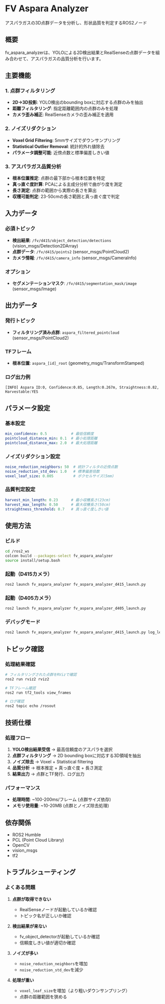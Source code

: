 # FV Aspara Analyzer

アスパラガスの3D点群データを分析し、形状品質を判定するROS2ノード

## 概要

fv_aspara_analyzerは、YOLOによる2D検出結果とRealSenseの点群データを組み合わせて、アスパラガスの品質分析を行います。

## 主要機能

### 1. 点群フィルタリング
- **2D→3D投影**: YOLO検出のbounding boxに対応する点群のみを抽出
- **距離フィルタリング**: 指定距離範囲内の点群のみを処理
- **カメラ歪み補正**: RealSenseカメラの歪み補正を適用

### 2. ノイズリダクション
- **Voxel Grid Filtering**: 5mmサイズでダウンサンプリング
- **Statistical Outlier Removal**: 統計的外れ値除去
- **パラメータ調整可能**: 近傍点数と標準偏差しきい値

### 3. アスパラガス品質分析
- **根本位置推定**: 点群の最下部から根本位置を特定
- **真っ直ぐ度計算**: PCAによる主成分分析で曲がり度を測定
- **長さ測定**: 点群の範囲から実際の長さを算出
- **収穫可能判定**: 23-50cmの長さ範囲と真っ直ぐ度で判定

## 入力データ

### 必須トピック
- **検出結果**: `/fv/d415/object_detection/detections` (vision_msgs/Detection2DArray)
- **点群データ**: `/fv/d415/points2` (sensor_msgs/PointCloud2)  
- **カメラ情報**: `/fv/d415/camera_info` (sensor_msgs/CameraInfo)

### オプション
- **セグメンテーションマスク**: `/fv/d415/segmentation_mask/image` (sensor_msgs/Image)

## 出力データ

### 発行トピック
- **フィルタリング済み点群**: `aspara_filtered_pointcloud` (sensor_msgs/PointCloud2)

### TFフレーム
- **根本位置**: `aspara_[id]_root` (geometry_msgs/TransformStamped)

### ログ出力例
```
[INFO] Aspara ID:0, Confidence:0.85, Length:0.267m, Straightness:0.82, Harvestable:YES
```

## パラメータ設定

### 基本設定
```yaml
min_confidence: 0.5           # 最低信頼度
pointcloud_distance_min: 0.1  # 最小処理距離
pointcloud_distance_max: 2.0  # 最大処理距離
```

### ノイズリダクション設定
```yaml
noise_reduction_neighbors: 50  # 統計フィルタの近傍点数
noise_reduction_std_dev: 1.0   # 標準偏差倍数
voxel_leaf_size: 0.005         # ボクセルサイズ(5mm)
```

### 品質判定設定
```yaml
harvest_min_length: 0.23      # 最小収穫長さ(23cm)
harvest_max_length: 0.50      # 最大収穫長さ(50cm)  
straightness_threshold: 0.7   # 真っ直ぐ度しきい値
```

## 使用方法

### ビルド
```bash
cd /ros2_ws
colcon build --packages-select fv_aspara_analyzer
source install/setup.bash
```

### 起動（D415カメラ）
```bash
ros2 launch fv_aspara_analyzer fv_aspara_analyzer_d415_launch.py
```

### 起動（D405カメラ）
```bash
ros2 launch fv_aspara_analyzer fv_aspara_analyzer_d405_launch.py
```

### デバッグモード
```bash
ros2 launch fv_aspara_analyzer fv_aspara_analyzer_d415_launch.py log_level:=debug
```

## トピック確認

### 処理結果確認
```bash
# フィルタリングされた点群をRVizで確認
ros2 run rviz2 rviz2

# TFフレーム確認
ros2 run tf2_tools view_frames

# ログ確認
ros2 topic echo /rosout
```

## 技術仕様

### 処理フロー
1. **YOLO検出結果受信** → 最高信頼度のアスパラを選択
2. **点群フィルタリング** → 2D bounding boxに対応する3D領域を抽出
3. **ノイズ除去** → Voxel + Statistical filtering
4. **品質分析** → 根本推定 + 真っ直ぐ度 + 長さ測定
5. **結果出力** → 点群とTF発行、ログ出力

### パフォーマンス
- **処理時間**: ~100-200ms/フレーム (点群サイズ依存)
- **メモリ使用量**: ~10-20MB (点群とノイズ除去処理)

## 依存関係

- ROS2 Humble
- PCL (Point Cloud Library)
- OpenCV
- vision_msgs
- tf2

## トラブルシューティング

### よくある問題

1. **点群が取得できない**
   - RealSenseノードが起動しているか確認
   - トピック名が正しいか確認

2. **検出結果が来ない**
   - fv_object_detectorが起動しているか確認
   - 信頼度しきい値が適切か確認

3. **ノイズが多い**
   - `noise_reduction_neighbors`を増加
   - `noise_reduction_std_dev`を減少

4. **処理が重い**
   - `voxel_leaf_size`を増加（より粗いダウンサンプリング）
   - 点群の距離範囲を狭める